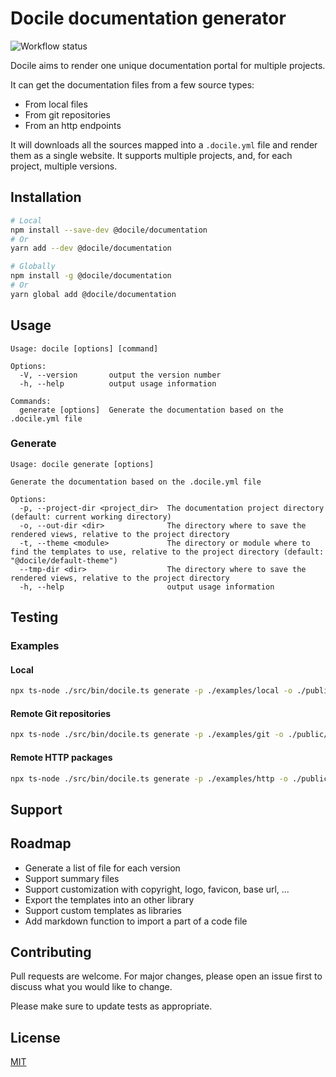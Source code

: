# Docile documentation generator

![Workflow status](https://github.com/vtabary/docile/actions/workflows/node-js.yml/badge.svg)

Docile aims to render one unique documentation portal for multiple projects.

It can get the documentation files from a few source types:

- From local files
- From git repositories
- From an http endpoints

It will downloads all the sources mapped into a `.docile.yml` file and render them as a single website. It supports multiple projects, and, for each project, multiple versions.

## Installation

```bash
# Local
npm install --save-dev @docile/documentation
# Or
yarn add --dev @docile/documentation

# Globally
npm install -g @docile/documentation
# Or
yarn global add @docile/documentation
```

## Usage

```
Usage: docile [options] [command]

Options:
  -V, --version       output the version number
  -h, --help          output usage information

Commands:
  generate [options]  Generate the documentation based on the .docile.yml file
```

### Generate

```
Usage: docile generate [options]

Generate the documentation based on the .docile.yml file

Options:
  -p, --project-dir <project_dir>  The documentation project directory (default: current working directory)
  -o, --out-dir <dir>              The directory where to save the rendered views, relative to the project directory
  -t, --theme <module>             The directory or module where to find the templates to use, relative to the project directory (default: "@docile/default-theme")
  --tmp-dir <dir>                  The directory where to save the rendered views, relative to the project directory
  -h, --help                       output usage information
```

## Testing

### Examples

#### Local

```bash
npx ts-node ./src/bin/docile.ts generate -p ./examples/local -o ./public/docs
```

#### Remote Git repositories

```bash
npx ts-node ./src/bin/docile.ts generate -p ./examples/git -o ./public/docs
```

#### Remote HTTP packages

```bash
npx ts-node ./src/bin/docile.ts generate -p ./examples/http -o ./public/docs
```

## Support

## Roadmap

- Generate a list of file for each version
- Support summary files
- Support customization with copyright, logo, favicon, base url, ...
- Export the templates into an other library
- Support custom templates as libraries
- Add markdown function to import a part of a code file

## Contributing

Pull requests are welcome. For major changes, please open an issue first to discuss what you would like to change.

Please make sure to update tests as appropriate.

## License

[MIT](https://choosealicense.com/licenses/mit/)
